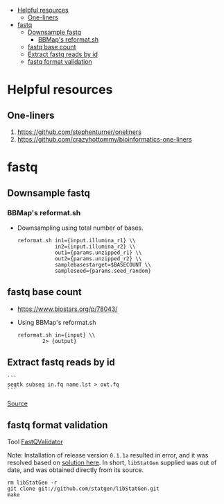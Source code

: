 - [Helpful resources](#helpful-resources)
    - [One-liners](#one-liners)
- [fastq](#fastq)
    - [Downsample fastq](#downsample-fastq)
        - [BBMap's reformat.sh](#bbmaps-reformatsh)
    - [fastq base count](#fastq-base-count)
    - [Extract fastq reads by id](#extract-fastq-reads-by-id)
    - [fastq format validation](#fastq-format-validation)


# Helpful resources

## One-liners

1.  https://github.com/stephenturner/oneliners
2.  https://github.com/crazyhottommy/bioinformatics-one-liners


# fastq 

## Downsample fastq

### BBMap's reformat.sh

* Downsampling using total number of bases. 

    ```
    reformat.sh in1={input.illumina_r1} \\
                in2={input.illumina_r2} \\
                out1={params.unzipped_r1} \\
                out2={params.unzipped_r2} \\
                samplebasestarget=$BASECOUNT \\
                sampleseed={params.seed_random}
    ```


## fastq base count 

* https://www.biostars.org/p/78043/  

* Using BBMap's reformat.sh

    ```
    reformat.sh in={input} \\
            2> {output}
    ```


## Extract fastq reads by id
    
    ```
    seqtk subseq in.fq name.lst > out.fq
    ```
   
 [Source](https://www.biostars.org/p/45356/#45357)
    

## fastq format validation

Tool [FastQValidator](https://genome.sph.umich.edu/wiki/FastQValidator)

Note: 
Installation of release version `0.1.1a` resulted in error, and it was resolved based on [solution here](https://vcru.wisc.edu/simonlab/bioinformatics/programs/install/fastqvalidator.htm). In short, `libStatGen` supplied was out of date, and was obtained directly from its source.

```
rm libStatGen -r
git clone git://github.com/statgen/libStatGen.git
make
```
